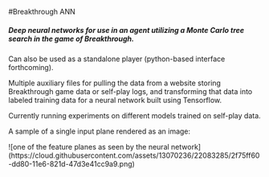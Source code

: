 #Breakthrough ANN
##### Deep neural networks for use in an agent utilizing a Monte Carlo tree search in the game of Breakthrough. 
Can also be used as a standalone player (python-based interface forthcoming). <p>
Multiple auxiliary files for pulling the data from a website storing Breakthrough game data or self-play logs, and transforming that data into labeled training data for a neural network built using Tensorflow.
<p><p>Currently running experiments on different models trained on self-play data.
<p><p>A sample of a single input plane rendered as an image:
<p>![one of the feature planes as seen by the neural network](https://cloud.githubusercontent.com/assets/13070236/22083285/2f75ff60-dd80-11e6-821d-47d3e41cc9a9.png)
